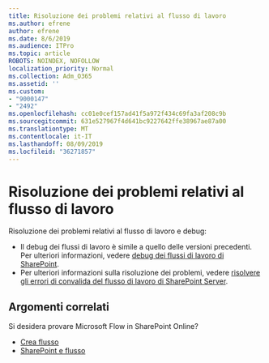 ```yaml
---
title: Risoluzione dei problemi relativi al flusso di lavoro
ms.author: efrene
author: efrene
ms.date: 8/6/2019
ms.audience: ITPro
ms.topic: article
ROBOTS: NOINDEX, NOFOLLOW
localization_priority: Normal
ms.collection: Adm_O365
ms.assetid: ''
ms.custom:
- "9000147"
- "2492"
ms.openlocfilehash: cc01e0cef157ad41f5a972f434c69fa3af208c9b
ms.sourcegitcommit: 631e527967f4d641bc9227642ffe38967ae87a00
ms.translationtype: MT
ms.contentlocale: it-IT
ms.lasthandoff: 08/09/2019
ms.locfileid: "36271857"
---
```

# <a name="workflow-troubleshooting"></a>Risoluzione dei problemi relativi al flusso di lavoro

Risoluzione dei problemi relativi al flusso di lavoro e debug:
- Il debug dei flussi di lavoro è simile a quello delle versioni precedenti.  Per ulteriori informazioni, vedere [debug dei flussi di lavoro di SharePoint](https://docs.microsoft.com/sharepoint/dev/general-development/debugging-sharepoint-server-workflows).
- Per ulteriori informazioni sulla risoluzione dei problemi, vedere [risolvere gli errori di convalida del flusso di lavoro di SharePoint Server](https://docs.microsoft.com/sharepoint/dev/general-development/troubleshooting-sharepoint-server-workflow-validation-errors-in-visio).
 

## <a name="related-topics"></a>Argomenti correlati
Si desidera provare Microsoft Flow in SharePoint Online?
- [Crea flusso](https://support.office.com/article/Create-a-flow-for-a-list-or-library-in-SharePoint-Online-or-OneDrive-for-Business-a9c3e03b-0654-46af-a254-20252e580d01) 
- [SharePoint e flusso](https://flow.microsoft.com/blog/sharepoint-and-flow/) 



